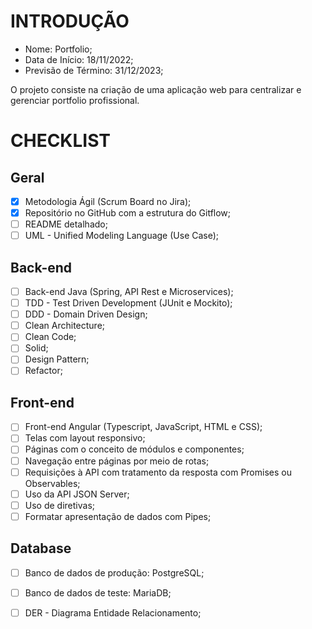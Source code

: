 # INTRODUÇÃO

- Nome: Portfolio;
- Data de Início: 18/11/2022;
- Previsão de Término: 31/12/2023;

O projeto consiste na criação de uma aplicação web para centralizar e gerenciar portfolio profissional. 


# CHECKLIST

## Geral
- [x] Metodologia Ágil (Scrum Board no Jira);
- [x] Repositório no GitHub com a estrutura do Gitflow;
- [ ] README detalhado;
- [ ] UML - Unified Modeling Language (Use Case);

## Back-end
- [ ] Back-end Java (Spring, API Rest e Microservices);
- [ ] TDD - Test Driven Development (JUnit e Mockito);
- [ ] DDD - Domain Driven Design;
- [ ] Clean Architecture;
- [ ] Clean Code;
- [ ] Solid;
- [ ] Design Pattern;
- [ ] Refactor;

## Front-end
- [ ] Front-end Angular (Typescript, JavaScript, HTML e CSS);
- [ ] Telas com layout responsivo;
- [ ] Páginas com o conceito de módulos e componentes;
- [ ] Navegação entre páginas por meio de rotas;
- [ ] Requisições à API com tratamento da resposta com Promises ou Observables;
- [ ] Uso da API JSON Server;
- [ ] Uso de diretivas;
- [ ] Formatar apresentação de dados com Pipes;

## Database
- [ ] Banco de dados de produção: PostgreSQL;
- [ ] Banco de dados de teste: MariaDB;
- [ ] DER - Diagrama Entidade Relacionamento;





